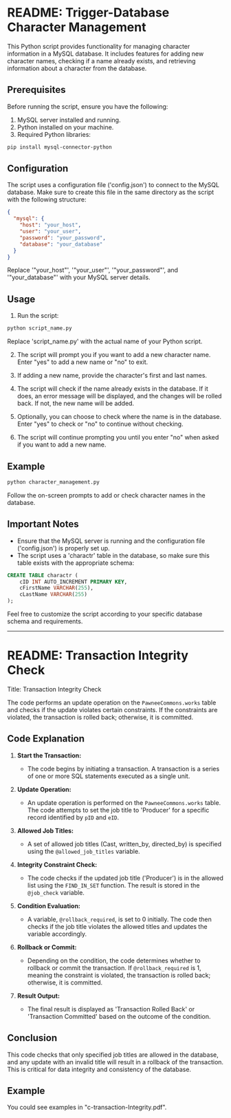 
# README: Trigger-Database Character Management

This Python script provides functionality for managing character information in a MySQL database. It includes features for adding new character names, checking if a name already exists, and retrieving information about a character from the database.

## Prerequisites

Before running the script, ensure you have the following:

1. MySQL server installed and running.
2. Python installed on your machine.
3. Required Python libraries:

```bash
pip install mysql-connector-python
```

## Configuration

The script uses a configuration file ('config.json') to connect to the MySQL database. Make sure to create this file in the same directory as the script with the following structure:

```json
{
  "mysql": {
    "host": "your_host",
    "user": "your_user",
    "password": "your_password",
    "database": "your_database"
  }
}
```

Replace '"your_host"', '"your_user"', '"your_password"', and '"your_database"' with your MySQL server details.

## Usage

1. Run the script:

```bash
python script_name.py
```

Replace 'script_name.py' with the actual name of your Python script.

2. The script will prompt you if you want to add a new character name. Enter "yes" to add a new name or "no" to exit.

3. If adding a new name, provide the character's first and last names.

4. The script will check if the name already exists in the database. If it does, an error message will be displayed, and the changes will be rolled back. If not, the new name will be added.

5. Optionally, you can choose to check where the name is in the database. Enter "yes" to check or "no" to continue without checking.

6. The script will continue prompting you until you enter "no" when asked if you want to add a new name.

## Example

```bash
python character_management.py
```

Follow the on-screen prompts to add or check character names in the database.

## Important Notes

- Ensure that the MySQL server is running and the configuration file ('config.json') is properly set up.
- The script uses a 'charactr' table in the database, so make sure this table exists with the appropriate schema:

```sql
CREATE TABLE charactr (
    cID INT AUTO_INCREMENT PRIMARY KEY,
    cFirstName VARCHAR(255),
    cLastName VARCHAR(255)
);
```

Feel free to customize the script according to your specific database schema and requirements.

---

# README: Transaction Integrity Check

Title: Transaction Integrity Check 

The code performs an update operation on the `PawneeCommons.works` table and checks if the update violates certain constraints. If the constraints are violated, the transaction is rolled back; otherwise, it is committed.

## Code Explanation

1. **Start the Transaction:**
   - The code begins by initiating a transaction. A transaction is a series of one or more SQL statements executed as a single unit.

2. **Update Operation:**
   - An update operation is performed on the `PawneeCommons.works` table. The code attempts to set the job title to 'Producer' for a specific record identified by `pID` and `eID`.

3. **Allowed Job Titles:**
   - A set of allowed job titles (Cast, written_by, directed_by) is specified using the `@allowed_job_titles` variable.

4. **Integrity Constraint Check:**
   - The code checks if the updated job title ('Producer') is in the allowed list using the `FIND_IN_SET` function. The result is stored in the `@job_check` variable.

5. **Condition Evaluation:**
   - A variable, `@rollback_required`, is set to 0 initially. The code then checks if the job title violates the allowed titles and updates the variable accordingly.

6. **Rollback or Commit:**
   - Depending on the condition, the code determines whether to rollback or commit the transaction. If `@rollback_required` is 1, meaning the constraint is violated, the transaction is rolled back; otherwise, it is committed.

7. **Result Output:**
   - The final result is displayed as 'Transaction Rolled Back' or 'Transaction Committed' based on the outcome of the condition.

## Conclusion

This code checks that only specified job titles are allowed in the database, and any update with an invalid title will result in a rollback of the transaction. This is critical for data integrity and consistency of the database.

## Example
You could see examples in "c-transaction-Integrity.pdf".
